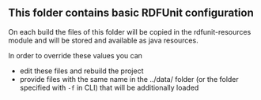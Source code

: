## This folder contains basic RDFUnit configuration

On each build the files of this folder will be copied in the rdfunit-resources module and will be stored and available as java resources.

In order to override these values you can
* edit these files and rebuild the project
* provide files with the same name in the ../data/ folder (or the folder specified with `-f` in CLI) that will be additionally loaded